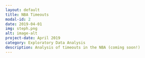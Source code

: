 ```yaml
---
layout: default
title: NBA Timeouts
modal-id: 2
date: 2019-04-01
img: steph.png
alt: image-alt
project-date: April 2019
category: Exploratory Data Analysis
description: Analysis of timeouts in the NBA (coming soon!)
---
```

